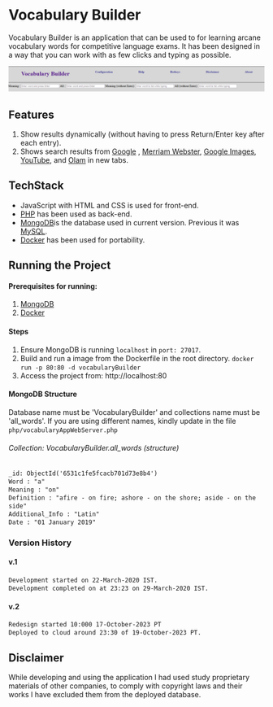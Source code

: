 # Vocabulary Builder
Vocabulary Builder is an application that can be used to for learning arcane vocabulary words for competitive language exams. 
It has been designed in a way that you can work with as few clicks and typing as possible. 

![img_1.png](php/images/HomeScreen.png)

## Features
1. Show results dynamically (without having to press Return/Enter key after each entry).
2. Shows search results from [Google](https://www.google.com/)  , [Merriam Webster](https://www.merriam-webster.com/), [Google Images](https://www.google.com/imghp), [YouTube](https://www.youtube.com/), and [Olam](https://olam.in/) in new tabs.  

## TechStack
- JavaScript with HTML and CSS is used for front-end.
- [PHP](https://www.php.net/) has been used as back-end.
- [MongoDB](https://www.mongodb.com/)is the database used in current version. Previous it was [MySQL](https://www.mysql.com/).
- [Docker](https://www.docker.com/) has been used for portability.

## Running the Project

#### Prerequisites for running:
1. [MongoDB](https://www.mongodb.com/)
2. [Docker](https://www.docker.com/)

#### Steps
1. Ensure MongoDB is running `localhost` in `port: 27017`.
2. Build and run a  image from the  Dockerfile in the root directory.
    `docker run -p 80:80 -d vocabularyBuilder`
3. Access the project from: http://localhost:80

#### MongoDB Structure
Database name must be 'VocabularyBuilder' and collections name must be 'all_words'.
If you are using different names, kindly update in the file `php/vocabularyAppWebServer.php`
###### Collection: VocabularyBuilder.all_words (structure)
    _id: ObjectId('6531c1fe5fcacb701d73e8b4')
    Word : "a"
    Meaning : "on"
    Definition : "afire - on fire; ashore - on the shore; aside - on the side"
    Additional_Info : "Latin"
    Date : "01 January 2019"



### Version History
#### v.1
    Development started on 22-March-2020 IST.
    Development completed on at 23:23 on 29-March-2020 IST.

#### v.2

    Redesign started 10:000 17-October-2023 PT
    Deployed to cloud around 23:30 of 19-October-2023 PT.


## Disclaimer 
While developing and using the application I had used study proprietary materials of other companies, to comply with copyright laws and their works I have excluded them from the deployed database.